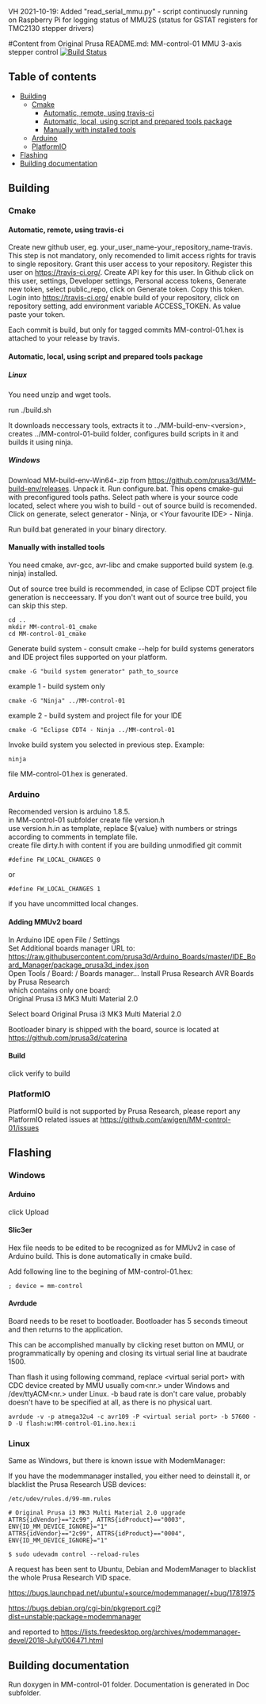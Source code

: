 VH 2021-10-19: Added "read_serial_mmu.py" - script continuosly running on Raspberry Pi for logging status of MMU2S (status for GSTAT registers for TMC2130 stepper drivers)

#Content from Original Prusa README.md:  MM-control-01
MMU 3-axis stepper control
[![Build Status](https://api.travis-ci.org/prusa3d/MM-control-01.svg?branch=master)](https://api.travis-ci.org/prusa3d/MM-control-01.svg?branch=master)
## Table of contents

<!--ts-->
   * [Building](#building)
     * [Cmake](#cmake)
       * [Automatic, remote, using travis-ci](#automatic-remote-using-travis-ci)
       * [Automatic, local, using script and prepared tools package](#automatic-local-using-script-and-prepared-tools-package)
       * [Manually with installed tools](#manually-with-installed-tools)
     * [Arduino](#arduino)
     * [PlatformIO](#platformio)
   * [Flashing](#flashing)
   * [Building documentation](#building-documentation)
     
<!--te-->

## Building
### Cmake
#### Automatic, remote, using travis-ci

Create new github user, eg. your_user_name-your_repository_name-travis. This step is not mandatory, only recomended to limit access rights for travis to single repository. Grant this user access to your repository. Register this user on https://travis-ci.org/. Create API key for this user. In Github click on this user, settings, Developer settings, Personal access tokens, Generate new token, select public_repo, click on Generate token. Copy this token.
Login into https://travis-ci.org/ enable build of your repository, click on repository setting, add environment variable ACCESS_TOKEN. As value paste your token.

Each commit is build, but only for tagged commits MM-control-01.hex is attached to your release by travis.

#### Automatic, local, using script and prepared tools package
##### Linux

You need unzip and wget tools.

run ./build.sh

It downloads neccessary tools, extracts it to ../MM-build-env-\<version\>, creates ../MM-control-01-build folder, configures build scripts in it and builds it using ninja.

##### Windows

Download MM-build-env-Win64-<version>.zip from https://github.com/prusa3d/MM-build-env/releases. Unpack it. Run configure.bat. This opens cmake-gui with preconfigured tools paths. Select path where is your source code located, select where you wish to build - out of source build is recomended. Click on generate, select generator - Ninja, or \<Your favourite IDE\> - Ninja.
  
Run build.bat generated in your binary directory.

#### Manually with installed tools

You need cmake, avr-gcc, avr-libc and cmake supported build system (e.g. ninja) installed.

Out of source tree build is recommended, in case of Eclipse CDT project file generation is necceessary. If you don't want out of source tree build, you can skip this step.
~~~
cd ..
mkdir MM-control-01_cmake
cd MM-control-01_cmake
~~~
Generate build system - consult cmake --help for build systems generators and IDE project files supported on your platform.
~~~
cmake -G "build system generator" path_to_source
~~~
example 1 - build system only
~~~
cmake -G "Ninja" ../MM-control-01
~~~
example 2 - build system and project file for your IDE
~~~
cmake -G "Eclipse CDT4 - Ninja ../MM-control-01
~~~
Invoke build system you selected in previous step. Example:
~~~
ninja
~~~
file MM-control-01.hex is generated.

### Arduino
Recomended version is arduino 1.8.5.  
in MM-control-01 subfolder create file version.h  
use version.h.in as template, replace ${value} with numbers or strings according to comments in template file.  
create file dirty.h with content if you are building unmodified git commit
~~~
#define FW_LOCAL_CHANGES 0
~~~
or
~~~
#define FW_LOCAL_CHANGES 1
~~~
if you have uncommitted local changes.
#### Adding MMUv2 board
In Arduino IDE open File / Settings  
Set Additional boards manager URL to:  
https://raw.githubusercontent.com/prusa3d/Arduino_Boards/master/IDE_Board_Manager/package_prusa3d_index.json  
Open Tools / Board: / Boards manager...
Install Prusa Research AVR Boards by Prusa Research  
which contains only one board:  
Original Prusa i3 MK3 Multi Material 2.0

Select board Original Prusa i3 MK3 Multi Material 2.0

Bootloader binary is shipped with the board, source is located at https://github.com/prusa3d/caterina
#### Build
click verify to build
### PlatformIO
PlatformIO build is not supported by Prusa Research, please report any PlatformIO related issues at https://github.com/awigen/MM-control-01/issues

## Flashing
### Windows
#### Arduino
click Upload
#### Slic3er
Hex file needs to be edited to be recognized as for MMUv2 in case of Arduino build. This is done automatically in cmake build.

Add following line to the begining of MM-control-01.hex:
~~~
; device = mm-control
~~~
#### Avrdude
Board needs to be reset to bootloader. Bootloader has 5 seconds timeout and then returns to the application.

This can be accomplished manually by clicking reset button on MMU, or programmatically by opening and closing its virtual serial line at baudrate 1500.

Than flash it using following command, replace \<virtual serial port\> with CDC device created by MMU usually com\<nr.\> under Windows and /dev/ttyACM\<nr.\> under Linux. -b baud rate is don't care value, probably doesn't have to be specified at all, as there is no physical uart.
~~~
avrdude -v -p atmega32u4 -c avr109 -P <virtual serial port> -b 57600 -D -U flash:w:MM-control-01.ino.hex:i
~~~

### Linux
Same as Windows, but there is known issue with ModemManager:

If you have the modemmanager installed, you either need to deinstall it, or blacklist the Prusa Research USB devices:

~~~
/etc/udev/rules.d/99-mm.rules

# Original Prusa i3 MK3 Multi Material 2.0 upgrade
ATTRS{idVendor}=="2c99", ATTRS{idProduct}=="0003", ENV{ID_MM_DEVICE_IGNORE}="1"
ATTRS{idVendor}=="2c99", ATTRS{idProduct}=="0004", ENV{ID_MM_DEVICE_IGNORE}="1"

$ sudo udevadm control --reload-rules
~~~
A request has been sent to Ubuntu, Debian and ModemManager to blacklist the whole Prusa Research VID space.

https://bugs.launchpad.net/ubuntu/+source/modemmanager/+bug/1781975

https://bugs.debian.org/cgi-bin/pkgreport.cgi?dist=unstable;package=modemmanager

and reported to
https://lists.freedesktop.org/archives/modemmanager-devel/2018-July/006471.html

## Building documentation
Run doxygen in MM-control-01 folder.
Documentation is generated in Doc subfolder.
